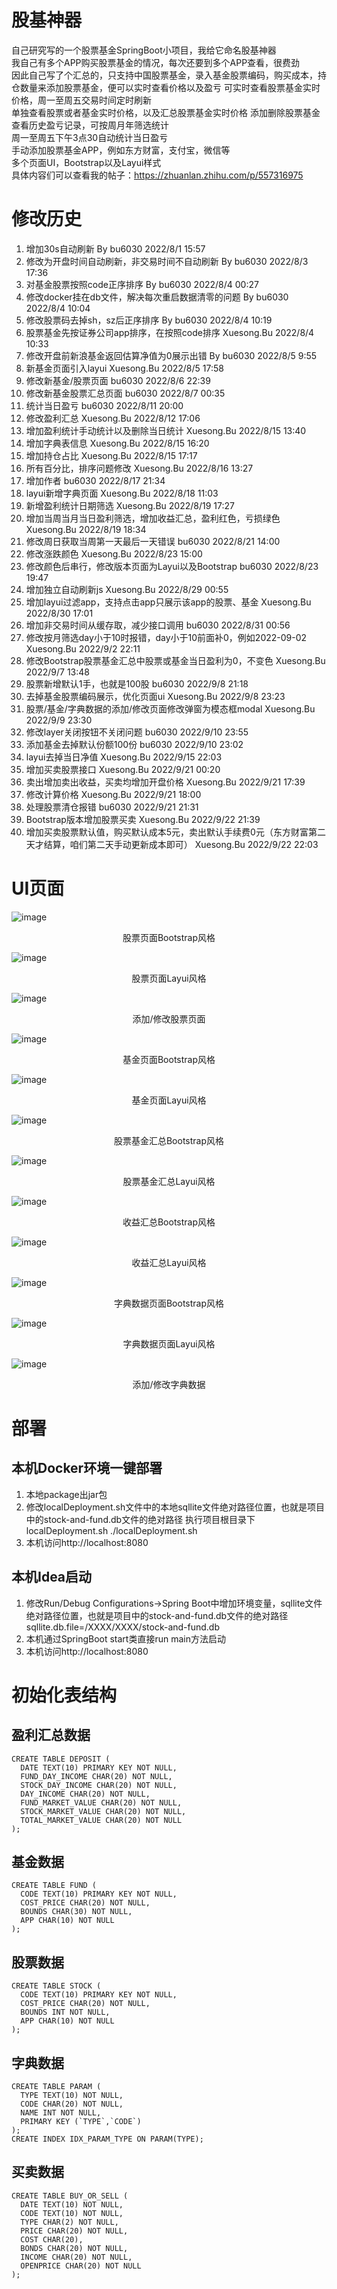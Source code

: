 # 股基神器
自己研究写的一个股票基金SpringBoot小项目，我给它命名股基神器  
我自己有多个APP购买股票基金的情况，每次还要到多个APP查看，很费劲  
因此自己写了个汇总的，只支持中国股票基金，录入基金股票编码，购买成本，持仓数量来添加股票基金，便可以实时查看价格以及盈亏
可实时查看股票基金实时价格，周一至周五交易时间定时刷新  
单独查看股票或者基金实时价格，以及汇总股票基金实时价格
添加删除股票基金  
查看历史盈亏记录，可按周月年筛选统计  
周一至周五下午3点30自动统计当日盈亏  
手动添加股票基金APP，例如东方财富，支付宝，微信等  
多个页面UI，Bootstrap以及Layui样式  
具体内容们可以查看我的帖子：<https://zhuanlan.zhihu.com/p/557316975>  
# 修改历史
1. 增加30s自动刷新 By bu6030 2022/8/1 15:57  
2. 修改为开盘时间自动刷新，非交易时间不自动刷新 By bu6030 2022/8/3 17:36  
3. 对基金股票按照code正序排序 By bu6030 2022/8/4 00:27  
4. 修改docker挂在db文件，解决每次重启数据清零的问题 By bu6030 2022/8/4 10:04  
5. 修改股票码去掉sh，sz后正序排序 By bu6030 2022/8/4 10:19  
6. 股票基金先按证券公司app排序，在按照code排序 Xuesong.Bu 2022/8/4 10:33  
7. 修改开盘前新浪基金返回估算净值为0展示出错 By bu6030 2022/8/5 9:55  
8. 新基金页面引入layui Xuesong.Bu 2022/8/5 17:58  
9. 修改新基金/股票页面 bu6030 2022/8/6 22:39  
10. 修改新基金股票汇总页面 bu6030 2022/8/7 00:35  
11. 统计当日盈亏 bu6030 2022/8/11 20:00  
12. 修改盈利汇总 Xuesong.Bu 2022/8/12 17:06  
13. 增加盈利统计手动统计以及删除当日统计 Xuesong.Bu 2022/8/15 13:40  
14. 增加字典表信息 Xuesong.Bu 2022/8/15 16:20  
15. 增加持仓占比 Xuesong.Bu 2022/8/15 17:17  
16. 所有百分比，排序问题修改 Xuesong.Bu 2022/8/16 13:27  
17. 增加作者 bu6030 2022/8/17 21:34  
18. layui新增字典页面 Xuesong.Bu 2022/8/18 11:03  
19. 新增盈利统计日期筛选 Xuesong.Bu 2022/8/19 17:27  
20. 增加当周当月当日盈利筛选，增加收益汇总，盈利红色，亏损绿色 Xuesong.Bu 2022/8/19 18:34  
21. 修改周日获取当周第一天最后一天错误 bu6030 2022/8/21 14:00  
22. 修改涨跌颜色 Xuesong.Bu 2022/8/23 15:00  
23. 修改颜色后串行，修改版本页面为Layui以及Bootstrap bu6030 2022/8/23 19:47  
24. 增加独立自动刷新js Xuesong.Bu 2022/8/29 00:55  
25. 增加layui过滤app，支持点击app只展示该app的股票、基金 Xuesong.Bu 2022/8/30 17:01  
26. 增加非交易时间从缓存取，减少接口调用 bu6030 2022/8/31 00:56  
27. 修改按月筛选day小于10时报错，day小于10前面补0，例如2022-09-02 Xuesong.Bu 2022/9/2 22:11  
28. 修改Bootstrap股票基金汇总中股票或基金当日盈利为0，不变色 Xuesong.Bu 2022/9/7 13:48
29. 股票新增默认1手，也就是100股 bu6030 2022/9/8 21:18
30. 去掉基金股票编码展示，优化页面ui Xuesong.Bu 2022/9/8 23:23
31. 股票/基金/字典数据的添加/修改页面修改弹窗为模态框modal Xuesong.Bu 2022/9/9 23:30
32. 修改layer关闭按钮不关闭问题 bu6030 2022/9/10 23:55
33. 添加基金去掉默认份额100份 bu6030 2022/9/10 23:02
34. layui去掉当日净值 Xuesong.Bu 2022/9/15 22:03
35. 增加买卖股票接口 Xuesong.Bu 2022/9/21 00:20
36. 卖出增加卖出收益，买卖均增加开盘价格 Xuesong.Bu 2022/9/21 17:39
37. 修改计算价格 Xuesong.Bu 2022/9/21 18:00
38. 处理股票清仓报错 bu6030 2022/9/21 21:31
39. Bootstrap版本增加股票买卖 Xuesong.Bu 2022/9/22 21:39
40. 增加买卖股票默认值，购买默认成本5元，卖出默认手续费0元（东方财富第二天才结算，咱们第二天手动更新成本即可） Xuesong.Bu 2022/9/22 22:03
# UI页面
![image](https://user-images.githubusercontent.com/11482988/187102488-be39a81a-bc0a-46a8-a314-af22bd5c6cdf.png)  
<center>股票页面Bootstrap风格</center>  

![image](https://user-images.githubusercontent.com/11482988/187102524-749f81ed-582f-4ff2-b677-5faf4e66a238.png)  
<center>股票页面Layui风格</center>  

![image](https://user-images.githubusercontent.com/11482988/189321022-9f6b4889-4730-4b29-aed0-a63692496693.png)  
<center>添加/修改股票页面</center>  

![image](https://user-images.githubusercontent.com/11482988/187102557-eceb7eb4-bb02-46fc-88e7-e826b36dab94.png)  
<center>基金页面Bootstrap风格</center>  

![image](https://user-images.githubusercontent.com/11482988/187102572-6cca4390-d854-4bab-a4b0-a8dc3e6113fb.png)  
<center>基金页面Layui风格</center>  

![image](https://user-images.githubusercontent.com/11482988/187102586-7532e589-0548-4158-aa55-3ff5e91f678e.png)  
<center>股票基金汇总Bootstrap风格</center>  

![image](https://user-images.githubusercontent.com/11482988/187102599-fc19736d-808e-4ac6-8f3d-044c7b846e27.png)
<center>股票基金汇总Layui风格</center>  

![image](https://user-images.githubusercontent.com/11482988/187102638-8cbf30d5-a500-4c76-8bce-6313a7b916df.png)  
<center>收益汇总Bootstrap风格</center>  

![image](https://user-images.githubusercontent.com/11482988/187102651-fa629e8c-0524-4c6a-aa56-9091f9f0ed50.png)  
<center>收益汇总Layui风格</center>  

![image](https://user-images.githubusercontent.com/11482988/187102663-91f5d6bc-15fa-403f-a674-3561b531aaa8.png)  
<center>字典数据页面Bootstrap风格</center>  

![image](https://user-images.githubusercontent.com/11482988/187102675-6c9b9fce-5f26-4388-8ad8-1cba51ec98a8.png)  
<center>字典数据页面Layui风格</center>  

![image](https://user-images.githubusercontent.com/11482988/189321234-e7416c96-5cb4-4b1a-af9d-a593dc0c0b6d.png)  
<center>添加/修改字典数据</center>  

# 部署
## 本机Docker环境一键部署
1. 本地package出jar包
2. 修改localDeployment.sh文件中的本地sqllite文件绝对路径位置，也就是项目中的stock-and-fund.db文件的绝对路径
执行项目根目录下localDeployment.sh
./localDeployment.sh
3. 本机访问http://localhost:8080

## 本机Idea启动
1. 修改Run/Debug Configurations->Spring Boot中增加环境变量，sqllite文件绝对路径位置，也就是项目中的stock-and-fund.db文件的绝对路径
sqllite.db.file=/XXXX/XXXX/stock-and-fund.db
2. 本机通过SpringBoot start类直接run main方法启动
3. 本机访问http://localhost:8080

# 初始化表结构
## 盈利汇总数据
```
CREATE TABLE DEPOSIT (
  DATE TEXT(10) PRIMARY KEY NOT NULL,
  FUND_DAY_INCOME CHAR(20) NOT NULL,
  STOCK_DAY_INCOME CHAR(20) NOT NULL,
  DAY_INCOME CHAR(20) NOT NULL,
  FUND_MARKET_VALUE CHAR(20) NOT NULL,
  STOCK_MARKET_VALUE CHAR(20) NOT NULL,
  TOTAL_MARKET_VALUE CHAR(20) NOT NULL
);
```
## 基金数据
```
CREATE TABLE FUND (
  CODE TEXT(10) PRIMARY KEY NOT NULL,
  COST_PRICE CHAR(20) NOT NULL,
  BOUNDS CHAR(30) NOT NULL,
  APP CHAR(10) NOT NULL
);
```
## 股票数据
```
CREATE TABLE STOCK (
  CODE TEXT(10) PRIMARY KEY NOT NULL,
  COST_PRICE CHAR(20) NOT NULL,
  BOUNDS INT NOT NULL,
  APP CHAR(10) NOT NULL
);
```
## 字典数据
```
CREATE TABLE PARAM (
  TYPE TEXT(10) NOT NULL,
  CODE CHAR(20) NOT NULL,
  NAME INT NOT NULL,
  PRIMARY KEY (`TYPE`,`CODE`)
);
CREATE INDEX IDX_PARAM_TYPE ON PARAM(TYPE);
```
## 买卖数据
```
CREATE TABLE BUY_OR_SELL (
  DATE TEXT(10) NOT NULL,
  CODE TEXT(10) NOT NULL,
  TYPE CHAR(2) NOT NULL,
  PRICE CHAR(20) NOT NULL,
  COST CHAR(20),
  BONDS CHAR(20) NOT NULL,
  INCOME CHAR(20) NOT NULL,
  OPENPRICE CHAR(20) NOT NULL
);
```
